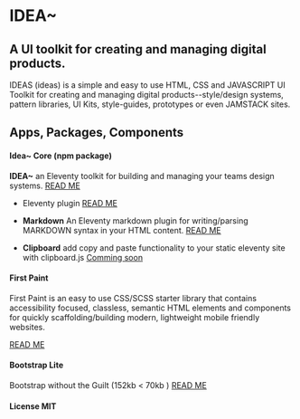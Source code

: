 # IDEA~

## A UI toolkit for creating and managing digital products.

IDEAS (ideas) is a simple and easy to use HTML, CSS and JAVASCRIPT UI Toolkit for creating and managing digital products--style/design systems, pattern libraries, UI Kits, style-guides, prototypes or even JAMSTACK sites.

## Apps, Packages, Components

#### Idea~ Core (npm package)

**IDEA~** an Eleventy toolkit for building and managing your teams design systems. [READ ME](/apps/ideas/ELEVENTY.md)

* Eleventy plugin [READ ME](/apps/ideas/ELEVENTY.md)

* **Markdown** An Eleventy markdown plugin for writing/parsing MARKDOWN syntax in your HTML content. [READ ME](./apps/ideas/MARKDOWN.md)

* **Clipboard** add copy and paste functionality to your static eleventy site with clipboard.js
  [Comming soon](/README.md)

#### First Paint

First Paint is an easy to use CSS/SCSS starter library that contains accessibility focused, classless, semantic HTML elements and components for quickly scaffolding/building modern, lightweight mobile friendly websites.

[READ ME](./projects/first-paint/README.md)

#### Bootstrap Lite

Bootstrap without the Guilt (152kb < 70kb )
[READ ME](./apps/bootstrap-lite/README.md)

#### License MIT

